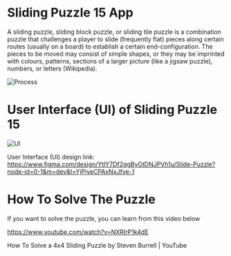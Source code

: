 # Sliding Puzzle 15 App

A sliding puzzle, sliding block puzzle, or sliding tile puzzle is a combination puzzle that challenges a player to slide (frequently flat) pieces along certain routes (usually on a board) to establish a certain end-configuration. The pieces to be moved may consist of simple shapes, or they may be imprinted with colours, patterns, sections of a larger picture (like a jigsaw puzzle), numbers, or letters (Wikipedia).

![Process](https://github.com/hahmadfaiq21/mobile-game/assets/74751720/bb570398-5f12-40fd-9b5a-7f837eb56988)


# User Interface (UI) of Sliding Puzzle 15

![UI](https://github.com/hahmadfaiq21/mobile-game/assets/74751720/73868a6e-61a8-43bb-a287-9ae7b1531d45)

User Interface (UI) design link: <br>
https://www.figma.com/design/YtlY7Df2ggByGtDNJPVh1u/Slide-Puzzle?node-id=0-1&m=dev&t=YjPjyeCPAxNxJfve-1

# How To Solve The Puzzle

If you want to solve the puzzle, you can learn from this video below

https://www.youtube.com/watch?v=NXRIrP1k4dE

How To Solve a 4x4 Sliding Puzzle by Steven Burrell | YouTube
